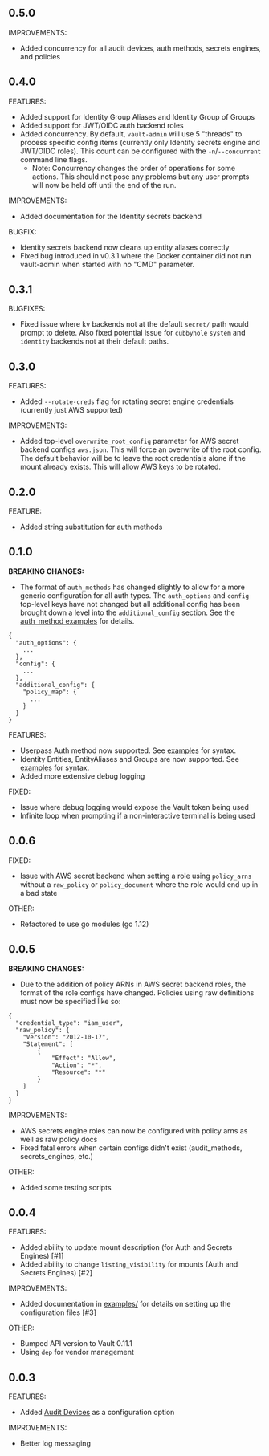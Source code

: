 ## 0.5.0
IMPROVEMENTS:
* Added concurrency for all audit devices, auth methods, secrets engines, and policies

## 0.4.0
FEATURES:
* Added support for Identity Group Aliases and Identity Group of Groups
* Added support for JWT/OIDC auth backend roles
* Added concurrency.  By default, `vault-admin` will use 5 "threads" to process specific config items (currently only Identity secrets engine and JWT/OIDC roles).  This count can be configured with the `-n`/`--concurrent` command line flags.
  * Note: Concurrency changes the order of operations for some actions. This should not pose any problems but any user prompts will now be held off until the end of the run.

IMPROVEMENTS:
* Added documentation for the Identity secrets backend

BUGFIX:
* Identity secrets backend now cleans up entity aliases correctly
* Fixed bug introduced in v0.3.1 where the Docker container did not run vault-admin when started with no "CMD" parameter.

## 0.3.1

BUGFIXES:
* Fixed issue where kv backends not at the default `secret/` path would prompt to delete.  Also fixed potential issue for `cubbyhole` `system` and `identity` backends not at their default paths.

## 0.3.0

FEATURES:
* Added `--rotate-creds` flag for rotating secret engine credentials (currently just AWS supported)

IMPROVEMENTS:
* Added top-level `overwrite_root_config` parameter for AWS secret backend configs `aws.json`.  This will force an overwrite of the root config.  The default behavior will be to leave the root credentials alone if the mount already exists.  This will allow AWS keys to be rotated.

## 0.2.0

FEATURE:
* Added string substitution for auth methods

## 0.1.0

**BREAKING CHANGES:**
* The format of `auth_methods` has changed slightly to allow for a more generic configuration for all auth types.  The  `auth_options` and `config` top-level keys have not changed but all additional config has been brought down a level into the `additional_config` section. See the [auth_method examples](examples/auth_method) for details.

```
{
  "auth_options": {
    ...
  },
  "config": {
    ...
  },
  "additional_config": {
    "policy_map": {
      ...
    }
  }
}
```

FEATURES:
* Userpass Auth method now supported. See [examples](examples/) for syntax.
* Identity Entities, EntityAliases and Groups are now supported.  See [examples](examples/) for syntax.
* Added more extensive debug logging

FIXED:
* Issue where debug logging would expose the Vault token being used
* Infinite loop when prompting if a non-interactive terminal is being used

## 0.0.6

FIXED:
* Issue with AWS secret backend when setting a role using `policy_arns` without a `raw_policy` or `policy_document` where the role would end up in a bad state

OTHER:
* Refactored to use go modules (go 1.12)

## 0.0.5

**BREAKING CHANGES:**
* Due to the addition of policy ARNs in AWS secret backend roles, the format of the role configs have changed.  Policies using raw definitions must now be specified like so:

```
{
  "credential_type": "iam_user",
  "raw_policy": {
    "Version": "2012-10-17",
    "Statement": [
        {
            "Effect": "Allow",
            "Action": "*",
            "Resource": "*"
        }
    ]
  }
}
```

IMPROVEMENTS:
* AWS secrets engine roles can now be configured with policy arns as well as raw policy docs
* Fixed fatal errors when certain configs didn't exist (audit_methods, secrets_engines, etc.)

OTHER:
* Added some testing scripts

## 0.0.4

FEATURES:

* Added ability to update mount description (for Auth and Secrets Engines) [#1]
* Added ability to change `listing_visibility` for mounts (Auth and Secrets Engines) [#2]

IMPROVEMENTS:

* Added documentation in [examples/](examples/) for details on setting up the configuration files [#3]

OTHER:

* Bumped API version to Vault 0.11.1
* Using `dep` for vendor management

## 0.0.3

FEATURES:

 * Added [Audit Devices](https://www.vaultproject.io/docs/audit/index.html) as a configuration option

IMPROVEMENTS:

* Better log messaging

